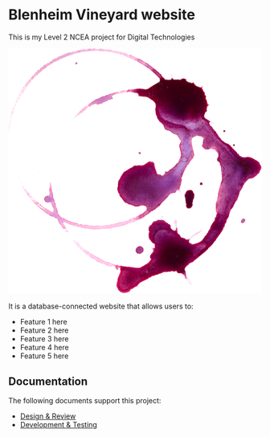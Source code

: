 # Blenheim Vineyard website

This is my Level 2 NCEA project for Digital Technologies

![Example Image](images/wine.png)

It is a database-connected website that allows users to:

- Feature 1 here
- Feature 2 here
- Feature 3 here
- Feature 4 here
- Feature 5 here


## Documentation

The following documents support this project:

- [Design & Review](Design.md)
- [Development & Testing](Development.md)
